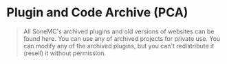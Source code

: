 # Plugin and Code Archive (PCA)

> All SoneMC's archived plugins and old versions of websites can be found here. You can use any of archived projects for private use. You can modify any of the archived plugins, but you can't redistribute it (resell) it without permission.
